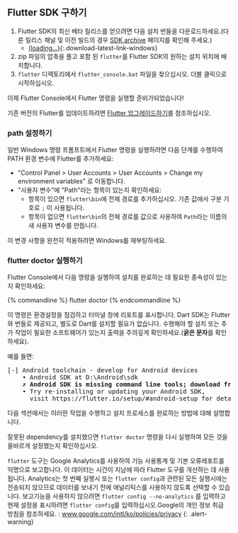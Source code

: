 ## Flutter SDK 구하기

1. Flutter SDK의 최신 베타 릴리스를 얻으려면 다음 설치 번들을 다운로드하세요.(다른 릴리스 채널 및 이전 빌드의 경우 [SDK
archive](/sdk-archive/) 페이지를 확인해 주세요.)
    * [(loading...)](#){:.download-latest-link-windows}
1. zip 파일의 압축을 풀고 포함 된 `flutter`를 Flutter SDK의 원하는 설치 위치에 배치합니다.
1. `flutter` 디렉토리에서 `flutter_console.bat` 파일을 찾으십시오. 더블 클릭으로 시작하십시오.

이제 Flutter Console에서 Flutter 명령을 실행할 준비가되었습니다!

기존 버전의 Flutter를 업데이트하려면 [Flutter 업그레이드하기](/upgrading/)를 참조하십시오.


### path 설정하기

일반 Windows 명령 프롬프트에서 Flutter 명령을 실행하려면 다음 단계를 수행하여 PATH 환경 변수에 Flutter를 추가하세요:

* "Control Panel > User Accounts > User Accounts > Change my environment
  variables" 로 이동합니다.
* "사용자 변수"에 "Path"라는 항목이 있는지 확인하세요:
    * 항목이 있으면 `flutter\bin`에 전체 경로를 추가하십시오. 기존 값에서 구분 기호로 `;` 이 사용됩니다.
    * 항목이 없으면 `flutter\bin`의 전체 경로를 값으로 사용하여 `Path`라는 이름의 새 사용자 변수를 만듭니다.

이 변경 사항을 완전히 적용하려면 Windows를 재부팅하세요.

### flutter doctor 실행하기

Flutter Console에서 다음 명령을 실행하여 설치를 완료하는 데 필요한 종속성이 있는지 확인하세요:

{% commandline %}
flutter doctor
{% endcommandline %}

이 명령은 환경설정을 점검하고 터미널 창에 리포트를 표시합니다. Dart SDK는 Flutter와 번들로 제공되고, 별도로 Dart를 설치할 필요가 없습니다. 수행해야 할 설치 또는 추가 작업이 필요한 소프트웨어가 있는지 출력을 주의깊게 확인하세요.(**굵은 문자**를 확인하세요).

예를 들면:
<pre>
[-] Android toolchain - develop for Android devices
    • Android SDK at D:\Android\sdk
    <strong>✗ Android SDK is missing command line tools; download from https://goo.gl/XxQghQ</strong>
    • Try re-installing or updating your Android SDK,
      visit https://flutter.io/setup/#android-setup for detailed instructions.
</pre>

다음 섹션에서는 이러한 작업을 수행하고 설치 프로세스를 완료하는 방법에 대해 설명합니다.

잘못된 dependency를 설치했으면 `flutter doctor` 명령을 다시 실행하여 모든 것을 올바르게 설정했는지 확인하십시오.

`flutter` 도구는 Google Analytics를 사용하여 기능 사용통계 및 기본 오류레포트를 익명으로 보고합니다. 이 데이터는 시간이 지남에 따라 Flutter 도구를 개선하는 데 사용됩니다.
Analytics는 첫 번째 실행시 또는 `flutter config`과 관련된 모든 실행시에는 전송되지 않으므로 데이터를 보내기 전에 애널리틱스를 사용하지 않도록 선택할 수 있습니다. 보고기능을 사용하지 않으려면 `flutter config --no-analytics` 를 입력하고 현재 설정을 표시하려면 `flutter config`를 입력하십시오.Google의 개인 정보 취급 방침을 참조하세요. : www.google.com/intl/ko/policies/privacy
{: .alert-warning}
